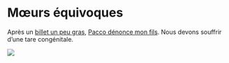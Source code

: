# Mœurs équivoques

Après un [billet un peu gras](https://tcrouzet.com/2008/10/29/je-fais-l%e2%80%99amour-avec-marie/), [Pacco dénonce mon fils](http://www.mae-bd.fr/770/). Nous devons souffrir d’une tare congénitale.

![](https://tcrouzet.com/images_tc/2008/10/junior1.png)